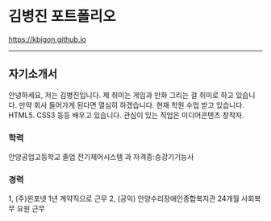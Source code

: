 # 김병진 포트폴리오
https://kbjgon.github.io
* * *
## 자기소개서
안녕하세요, 저는 김병진입니다. 제 취미는 게임과 만화 그리는 걸 취미로 하고 있습니다.
만약 회사 들어가게 된다면 열심히 하겠습니다.
현재 학원 수업 받고 있습니다. HTML5. CSS3 등등 배우고 있습니다.
관심이 있는 직업은 미디어콘텐츠 창작자.
### 학력
안양공업고등학교 졸업
전기제어시스템 과
자격증:승강기기능사  
### 경력
1, (주)윈포넷 1년 계약직으로 근무
2, (공익) 안양수리장애인종합복지관 24개월 사회복무 요원 근무
